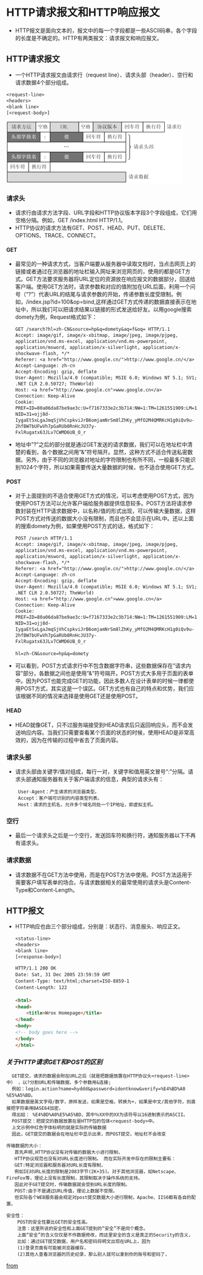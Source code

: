 #  HTTP请求报文和HTTP响应报文
- HTTP报文是面向文本的，报文中的每一个字段都是一些ASCII码串，各个字段的长度是不确定的。HTTP有两类报文：请求报文和响应报文。

## HTTP请求报文
- 一个HTTP请求报文由请求行（request line）、请求头部（header）、空行和请求数据4个部分组成。
```
<request-line>
<headers>
<blank line>
[<request-body>]
```
![image](../images/2012072810301161.png)

### 请求头
- 请求行由请求方法字段、URL字段和HTTP协议版本字段3个字段组成，它们用空格分隔。例如，GET /index.html HTTP/1.1。
- HTTP协议的请求方法有GET、POST、HEAD、PUT、DELETE、OPTIONS、TRACE、CONNECT。

#### GET
- 最常见的一种请求方式，当客户端要从服务器中读取文档时，当点击网页上的链接或者通过在浏览器的地址栏输入网址来浏览网页的，使用的都是GET方式。GET方法要求服务器将URL定位的资源放在响应报文的数据部分，回送给客户端。使用GET方法时，请求参数和对应的值附加在URL后面，利用一个问号（“?”）代表URL的结尾与请求参数的开始，传递参数长度受限制。例如，/index.jsp?id=100&op=bind,这样通过GET方式传递的数据直接表示在地址中，所以我们可以把请求结果以链接的形式发送给好友。以用google搜索domety为例，Request格式如下：
    ```
    GET /search?hl=zh-CN&source=hp&q=domety&aq=f&oq= HTTP/1.1  
    Accept: image/gif, image/x-xbitmap, image/jpeg, image/pjpeg, application/vnd.ms-excel, application/vnd.ms-powerpoint, 
    application/msword, application/x-silverlight, application/x-shockwave-flash, */*  
    Referer: <a href="http://www.google.cn/">http://www.google.cn/</a>  
    Accept-Language: zh-cn  
    Accept-Encoding: gzip, deflate  
    User-Agent: Mozilla/4.0 (compatible; MSIE 6.0; Windows NT 5.1; SV1; .NET CLR 2.0.50727; TheWorld)  
    Host: <a href="http://www.google.cn">www.google.cn</a>  
    Connection: Keep-Alive  
    Cookie: PREF=ID=80a06da87be9ae3c:U=f7167333e2c3b714:NW=1:TM=1261551909:LM=1261551917:S=ybYcq2wpfefs4V9g; 
    NID=31=ojj8d-IygaEtSxLgaJmqSjVhCspkviJrB6omjamNrSm8lZhKy_yMfO2M4QMRKcH1g0iQv9u-2hfBW7bUFwVh7pGaRUb0RnHcJU37y-
    FxlRugatx63JLv7CWMD6UB_O_r  
    ```
- 地址中”?”之后的部分就是通过GET发送的请求数据，我们可以在地址栏中清楚的看到，各个数据之间用”&”符号隔开。显然，这种方式不适合传送私密数据。另外，由于不同的浏览器对地址的字符限制也有所不同，一般最多只能识别1024个字符，所以如果需要传送大量数据的时候，也不适合使用GET方式。
  
   
    
    
#### POST
- 对于上面提到的不适合使用GET方式的情况，可以考虑使用POST方式，因为使用POST方法可以允许客户端给服务器提供信息较多。POST方法将请求参数封装在HTTP请求数据中，以名称/值的形式出现，可以传输大量数据，这样POST方式对传送的数据大小没有限制，而且也不会显示在URL中。还以上面的搜索domety为例，如果使用POST方式的话，格式如下：
    ```
    POST /search HTTP/1.1  
    Accept: image/gif, image/x-xbitmap, image/jpeg, image/pjpeg, application/vnd.ms-excel, application/vnd.ms-powerpoint, 
    application/msword, application/x-silverlight, application/x-shockwave-flash, */*  
    Referer: <a href="http://www.google.cn/">http://www.google.cn/</a>  
    Accept-Language: zh-cn  
    Accept-Encoding: gzip, deflate  
    User-Agent: Mozilla/4.0 (compatible; MSIE 6.0; Windows NT 5.1; SV1; .NET CLR 2.0.50727; TheWorld)  
    Host: <a href="http://www.google.cn">www.google.cn</a>  
    Connection: Keep-Alive  
    Cookie: PREF=ID=80a06da87be9ae3c:U=f7167333e2c3b714:NW=1:TM=1261551909:LM=1261551917:S=ybYcq2wpfefs4V9g; 
    NID=31=ojj8d-IygaEtSxLgaJmqSjVhCspkviJrB6omjamNrSm8lZhKy_yMfO2M4QMRKcH1g0iQv9u-2hfBW7bUFwVh7pGaRUb0RnHcJU37y-
    FxlRugatx63JLv7CWMD6UB_O_r  
    
    hl=zh-CN&source=hp&q=domety  
    ```
- 可以看到，POST方式请求行中不包含数据字符串，这些数据保存在”请求内容”部分，各数据之间也是使用”&”符号隔开。POST方式大多用于页面的表单中。因为POST也能完成GET的功能，因此多数人在设计表单的时候一律都使用POST方式，其实这是一个误区。GET方式也有自己的特点和优势，我们应该根据不同的情况来选择是使用GET还是使用POST。

#### HEAD
- HEAD就像GET，只不过服务端接受到HEAD请求后只返回响应头，而不会发送响应内容。当我们只需要查看某个页面的状态的时候，使用HEAD是非常高效的，因为在传输的过程中省去了页面内容。
  
### 请求头部
- 请求头部由关键字/值对组成，每行一对，关键字和值用英文冒号“:”分隔。请求头部通知服务器有关于客户端请求的信息，典型的请求头有：
    ```
     User-Agent：产生请求的浏览器类型。
     Accept：客户端可识别的内容类型列表。
     Host：请求的主机名，允许多个域名同处一个IP地址，即虚拟主机。
    ```
### 空行
- 最后一个请求头之后是一个空行，发送回车符和换行符，通知服务器以下不再有请求头。

### 请求数据
- 请求数据不在GET方法中使用，而是在POST方法中使用。POST方法适用于需要客户填写表单的场合。与请求数据相关的最常使用的请求头是Content-Type和Content-Length。
    

## HTTP报文
- HTTP响应也由三个部分组成，分别是：状态行、消息报头、响应正文。
    ```
    <status-line>
    <headers>
    <blank line>
    [<response-body>]
    ```
    
    ```html
    HTTP/1.1 200 OK
    Date: Sat, 31 Dec 2005 23:59:59 GMT
    Content-Type: text/html;charset=ISO-8859-1
    Content-Length: 122
    
    <html>
    <head>
        <title>Wrox Homepage</title>
    </head>
    <body>
    <!-- body goes here -->
    </body>
    </html>
    ```
   
### _关于HTTP请求GET和POST的区别_
```
  GET提交，请求的数据会附在URL之后（就是把数据放置在HTTP协议头<request-line>中） ，以?分割URL和传输数据，多个参数用&连接;
  例如：login.action?name=hyddd&password=idontknow&verify=%E4%BD%A0 %E5%A5%BD。
  如果数据是英文字母/数字，原样发送，如果是空格，转换为+，如果是中文/其他字符，则直接把字符串用BASE64加密，
  得出如： %E4%BD%A0%E5%A5%BD，其中％XX中的XX为该符号以16进制表示的ASCII。
  POST提交：把提交的数据放置在是HTTP包的包体<request-body>中。
  上文示例中红色字体标明的就是实际的传输数据
  因此，GET提交的数据会在地址栏中显示出来，而POST提交，地址栏不会改变
```
```
传输数据的大小：
   首先声明,HTTP协议没有对传输的数据大小进行限制，
   HTTP协议规范也没有对URL长度进行限制。 而在实际开发中存在的限制主要有：
   GET:特定浏览器和服务器对URL长度有限制，
   例如IE对URL长度的限制是2083字节(2K+35)。对于其他浏览器，如Netscape、FireFox等，理论上没有长度限制，其限制取决于操作系统的支持。
   因此对于GET提交时，传输数据就会受到URL长度的限制。
   POST:由于不是通过URL传值，理论上数据不受限。
   但实际各个WEB服务器会规定对post提交数据大小进行限制，Apache、IIS6都有各自的配置。
```
```
安全性：
    POST的安全性要比GET的安全性高。
    注意：这里所说的安全性和上面GET提到的“安全”不是同个概念。
    上面“安全”的含义仅仅是不作数据修改，而这里安全的含义是真正的Security的含义，
    比如：通过GET提交数据，用户名和密码将明文出现在URL上，因为
    (1)登录页面有可能被浏览器缓存， 
    (2)其他人查看浏览器的历史纪录，那么别人就可以拿到你的账号和密码了，
```


[from](http://blog.csdn.net/zhangliang_571/article/details/23508953)